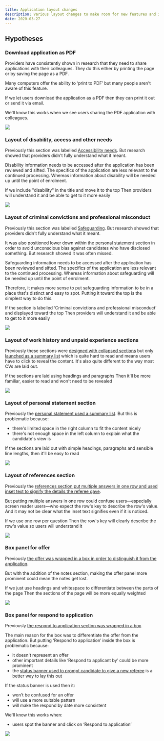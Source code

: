 ```yaml
---
title: Application layout changes
description: Various layout changes to make room for new features and improve existing ones
date: 2020-03-27
---
```


## Hypotheses

### Download application as PDF

Providers have consistently shown in research that they need to share applications with their colleagues. They do this either by printing the page or by saving the page as a PDF.

Many computers offer the ability to ‘print to PDF’ but many people aren't aware of this feature.

If we let users download the application as a PDF then they can print it out or send it via email.

We'll know this works when we see users sharing the PDF application with colleagues.

![](download.png)

### Layout of disability, access and other needs

Previously this section was labelled [Accessibility needs](/manage-teacher-training-applications/offer-panel#offer-panel-new). But research showed that providers didn't fully understand what it meant.

Disability information needs to be accessed after the application has been reviewed and sifted. The specifics of the application are less relevant to the continued processing. Whereas information about disability will be needed up until the point of enrolment.

If we include "disability" in the title and move it to the top
Then providers will understand it and be able to get to it more easily

![](disability.png)

### Layout of criminal convictions and professional misconduct

Previously this section was labelled [Safeguarding](/manage-teacher-training-applications/offer-panel#offer-panel-new). But research showed that providers didn't fully understand what it meant.

It was also positioned lower down within the personal statement section in order to avoid unconscious bias against candidates who have disclosed something. But research showed it was often missed.

Safeguarding information needs to be accessed after the application has been reviewed and sifted. The specifics of the application are less relevant to the continued processing. Whereas information about safeguarding will be needed up until the point of enrolment.

Therefore, it makes more sense to put safeguarding information to be in a place that's distinct and easy to spot. Putting it toward the top is the simplest way to do this.

If the section is labelled ‘Criminal convictions and professional misconduct’ and displayed toward the top
Then providers will understand it and be able to get to it more easily

![](criminal-convictions.png)

### Layout of work history and unpaid experience sections

Previously these sections were [designed with collapsed sections](/manage-teacher-training-applications/offer-panel#offer-panel-new) but only [launched as a summary list](/manage-teacher-training-applications/as-launched-26-nov-2019#application-with-offer) which is quite hard to read and means users have to click to reveal the content. It's also quite different to the way most CVs are laid out.

If the sections are laid using headings and paragraphs
Then it'll be more familiar, easier to read and won't need to be revealed

![](work-history.png)

### Layout of personal statement section

Previously the [personal statement used a summary list](/manage-teacher-training-applications/offer-panel#offer-panel-new). But this is problematic because:

* there's limited space in the right column to fit the content nicely
* there's not enough space in the left column to explain what the candidate's view is

If the sections are laid out with simple headings, paragraphs and sensible line lengths, then it'll be easy to read

![](personal-statement.png)

### Layout of references section

Previously the [references section put multiple answers in one row and used inset text to signify the details the referee gave](/apply-for-teacher-training/give-a-reference-second-iteration#provider-view-with-amended-relationshipw).

But putting multiple answers in one row could confuse users—especially screen reader users—who expect the row's key to describe the row's value. And it may not be clear what the inset text signifies even if it is noticed.

If we use one row per question
Then the row's key will clearly describe the row's value so users will understand it

![](references.png)

### Box panel for offer

Previously [the offer was wrapped in a box in order to distinguish it from the application](/manage-teacher-training-applications/offer-panel#offer-panel-offered).

But with the addition of the notes section, making the offer panel more prominent could mean the notes get lost.

If we just use headings and whitespace to differentiate between the parts of the page
Then the sections of the page will be more equally weighted

![](offer.png)

### Box panel for respond to application

Previously [the respond to application section was wrapped in a box](/manage-teacher-training-applications/offer-panel#offer-panel-new).

The main reason for the box was to differentiate the offer from the application. But putting ‘Respond to application’ inside the box is problematic because:

* it doesn't represent an offer
* other important details like ‘Respond to applicant by’ could be more prominent
* the [status banner used to prompt candidate to give a new referee](/apply-for-teacher-training/add-a-new-referee#application-dashboard-with-warning) is a better way to lay this out

If the status banner is used then it:

* won't be confused for an offer
* will use a more suitable pattern
* will make the respond by date more consistent

We'll know this works when:

* users spot the banner and click on ‘Respond to application’

![](banner.png)
